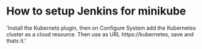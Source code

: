 # How to setup Jenkins for minikube
'Install the Kubernets plugin, then on Configure System add the Kubernetes cluster as a cloud resource. Then use as URL https://kubernetes, save and thats it.'
